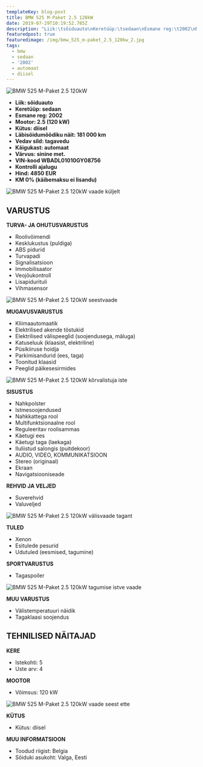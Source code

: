 ```yaml
---
templateKey: blog-post
title: BMW 525 M-Paket 2.5 120kW
date: 2019-07-29T10:19:52.785Z
description: "Liik:\tsõiduauto\nKeretüüp:\tsedaan\nEsmane reg:\t2002\nMootor:\t2.5 (120 kW)\nKütus:\tdiisel\nLäbisõidumõõdiku näit:\t181 000 km\nVedav sild:\ttagavedu\nKäigukast:\tautomaat\nVärvus:\tsinine met.\nVIN-kood\tWBADL01010GY08756\nHind:\t4850 EUR\nKM 0% (käibemaksu ei lisandu)"
featuredpost: true
featuredimage: /img/bmw_525_m-paket_2.5_120kw_2.jpg
tags:
  - bmw
  - sedaan
  - '2002'
  - automaat
  - diisel
---
```

![BMW 525 M-Paket 2.5 120kW](/img/bmw_525_m-paket_2.5_120kw_2.jpg "BMW 525 M-Paket 2.5 120kW")

* **Liik:	sõiduauto**
* **Keretüüp:	sedaan**
* **Esmane reg:	2002**
* **Mootor:	2.5 (120 kW)**
* **Kütus:	diisel**
* **Läbisõidumõõdiku näit:	181 000 km**
* **Vedav sild:	tagavedu**
* **Käigukast:	automaat**
* **Värvus:	sinine met.**
* **VIN-kood	WBADL01010GY08756**
* **Kontrolli ajalugu**
* **Hind:	4850 EUR**
* **KM 0% (käibemaksu ei lisandu)**

![BMW 525 M-Paket 2.5 120kW vaade küljelt](/img/bmw_525_m-paket_2.5_120kw_3.jpg "BMW 525 M-Paket 2.5 120kW vaade küljelt")

## VARUSTUS

**TURVA- JA OHUTUSVARUSTUS**

* Roolivõimendi
* Kesklukustus (puldiga)
* ABS pidurid
* Turvapadi
* Signalisatsioon
* Immobilisaator
* Veojõukontroll
* Lisapidurituli
* Vihmasensor

![BMW 525 M-Paket 2.5 120kW seestvaade](/img/bmw_525_m-paket_2.5_120kw_5.jpg "BMW 525 M-Paket 2.5 120kW seestvaade")

**MUGAVUSVARUSTUS**

* Kliimaautomaatik
* Elektrilised akende tõstukid
* Elektrilised välispeeglid (soojendusega, mäluga)
* Katuseluuk (klaasist, elektriline)
* Püsikiiruse hoidja
* Parkimisandurid (ees, taga)
* Toonitud klaasid
* Peeglid päikesesirmides

![BMW 525 M-Paket 2.5 120kW kõrvalistuja iste](/img/bmw_525_m-paket_2.5_120kw_6.jpg "BMW 525 M-Paket 2.5 120kW kõrvalistuja iste")

**SISUSTUS**

* Nahkpolster
* Istmesoojendused
* Nahkkattega rool
* Multifunktsionaalne rool
* Reguleeritav roolisammas
* Käetugi ees
* Käetugi taga (laekaga)
* Iluliistud salongis (puitdekoor)
* AUDIO, VIDEO, KOMMUNIKATSIOON
* Stereo (originaal)
* Ekraan
* Navigatsiooniseade

**REHVID JA VELJED**

* Suverehvid
* Valuveljed

![BMW 525 M-Paket 2.5 120kW välisvaade tagant](/img/bmw_525_m-paket_2.5_120kw_9.jpg "BMW 525 M-Paket 2.5 120kW välisvaade tagant")

**TULED**

* Xenon
* Esitulede pesurid
* Udutuled (eesmised, tagumine)

**SPORTVARUSTUS**

* Tagaspoiler

![BMW 525 M-Paket 2.5 120kW tagumise istve vaade](/img/bmw_525_m-paket_2.5_120kw_7.jpg "BMW 525 M-Paket 2.5 120kW tagumise istme vaade")

**MUU VARUSTUS**

* Välistemperatuuri näidik
* Tagaklaasi soojendus

## TEHNILISED NÄITAJAD

**KERE**

* Istekohti:	5
* Uste arv:	4

**MOOTOR**

* Võimsus:	120 kW

![BMW 525 M-Paket 2.5 120kW vaade seest ette](/img/bmw_525_m-paket_2.5_120kw_8.jpg "BMW 525 M-Paket 2.5 120kW vaade seest ette")

**KÜTUS**

* Kütus:	diisel

**MUU INFORMATSIOON**

* Toodud riigist: Belgia
* Sõiduki asukoht: Valga, Eesti
